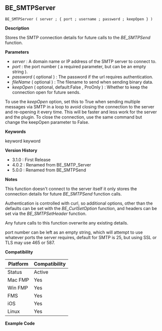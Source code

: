 ## BE_SMTPServer

    BE_SMTPServer ( server ; { port ; username ; password ; keepOpen } )

**Description**  

Stores the SMTP connection details for future calls to the *BE_SMTPSend* function.  

**Parameters**

* *server* : A domain name or IP address of the SMTP server to connect to.
* *port* : the port number ( a required parameter, but can be an empty string ).
* *password* ( optional ) : The password if the url requires authentication.
* *fileName* ( optional ) : The filename to send when sending binary data.
* *keepOpen* ( optional, default:False , ProOnly ) : Whether to keep the connection open for future sends.

To use the *keepOpen* option, set this to True when sending multiple messages via SMTP in a loop to avoid closing the connection to the server and re-opening it every time.  This will be faster and less work for the server and the plugin.  To close the connection, use the same command but change the keepOpen parameter to False.

**Keywords**  

keyword keyword

**Version History**

* 3.1.0 : First Release
* 4.0.2 : Renamed from BE_SMTP_Server
* 5.0.0 : Renamed from BE_SMTPSend

**Notes**

This function doesn't connect to the server itself it only stores the connection details for future *BE_SMTPSend* function calls.

Authentication is controlled with curl, so additional options, other than the defaults can be set with the *BE_CurlSetOption* function, and headers can be set via the *BE_SMTPSetHeader* function.

Any future calls to this function overwrite any existing details.

port number can be left as an empty string, which will attempt to use whatever ports the server requires, default for SMTP is 25, but using SSL or TLS may use 465 or 587.

**Compatibility** 

| Platform | Compatibility |
|-----------|-----------|
| Status | Active |  
| Mac FMP | Yes  |  
| Win FMP | Yes  |  
| FMS | Yes  |  
| iOS | Yes  |  
| Linux | Yes  |  

**Example Code**
